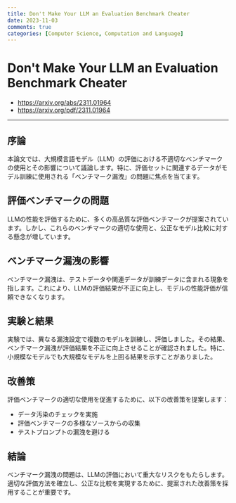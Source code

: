 ```yaml
---
title: Don't Make Your LLM an Evaluation Benchmark Cheater
date: 2023-11-03
comments: true
categories: [Computer Science, Computation and Language]
---
```


# Don't Make Your LLM an Evaluation Benchmark Cheater
- <https://arxiv.org/abs/2311.01964>
- <https://arxiv.org/pdf/2311.01964>

---
## 序論
本論文では、大規模言語モデル（LLM）の評価における不適切なベンチマークの使用とその影響について議論します。特に、評価セットに関連するデータがモデル訓練に使用される「ベンチマーク漏洩」の問題に焦点を当てます。

## 評価ベンチマークの問題
LLMの性能を評価するために、多くの高品質な評価ベンチマークが提案されています。しかし、これらのベンチマークの適切な使用と、公正なモデル比較に対する懸念が増しています。

## ベンチマーク漏洩の影響
ベンチマーク漏洩は、テストデータや関連データが訓練データに含まれる現象を指します。これにより、LLMの評価結果が不正に向上し、モデルの性能評価が信頼できなくなります。

## 実験と結果
実験では、異なる漏洩設定で複数のモデルを訓練し、評価しました。その結果、ベンチマーク漏洩が評価結果を不正に向上させることが確認されました。特に、小規模なモデルでも大規模なモデルを上回る結果を示すことがありました。

## 改善策
評価ベンチマークの適切な使用を促進するために、以下の改善策を提案します：
- データ汚染のチェックを実施
- 評価ベンチマークの多様なソースからの収集
- テストプロンプトの漏洩を避ける

## 結論
ベンチマーク漏洩の問題は、LLMの評価において重大なリスクをもたらします。適切な評価方法を確立し、公正な比較を実現するために、提案された改善策を採用することが重要です。
